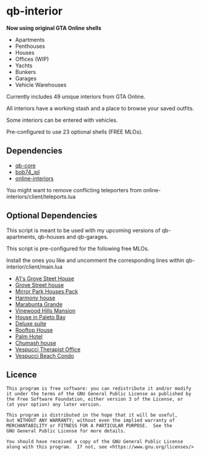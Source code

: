 # qb-interior

**Now using original GTA Online shells**

- Apartments
- Penthouses
- Houses
- Offices (WIP)
- Yachts
- Bunkers
- Garages
- Vehicle Warehouses

Currently includes 49 unique interiors from GTA Online.

All interiors have a working stash and a place to browse your saved outfits.

Some interiors can be entered with vehicles.

Pre-configured to use 23 optional shells (FREE MLOs).

## Dependencies

- [qb-core](https://github.com/qbcore-framework/qb-core)
- [bob74_ipl](https://github.com/Bob74/bob74_ipl)
- [online-interiors](https://github.com/cloudy-develop/online-interiors)

You might want to remove conflicting teleporters from online-interiors/client/teleports.lua

## Optional Dependencies
This script is meant to be used with my upcoming versions of qb-apartments, qb-houses and qb-garages.

This script is pre-configured for the following free MLOs.

Install the ones you like and uncomment the corresponding lines within qb-interior/client/main.lua
- [A1's Grove Steet House](https://www.gta5-mods.com/maps/mlo-a1-s-grove-steet-house-add-on-sp-fivem)
- [Grove Street house](https://forum.cfx.re/t/release-mlo-grove-street-house/1363799)
- [Mirror Park Houses Pack](https://forum.cfx.re/t/release-free-mlo-mirror-park-houses-pack/2347394)
- [Harmony house](https://forum.cfx.re/t/mlo-free-harmony-house/4826686)
- [Marabunta Grande](https://www.gta5-mods.com/maps/mlo-marabunta-grande-fivem-sp)
- [Vinewood Hills Mansion](https://forum.cfx.re/t/release-free-mlo-vinewood-hills-mansion/2346446)
- [House in Paleto Bay](https://forum.cfx.re/t/free-mlo-house-in-paleto-bay/4957970)
- [Deluxe suite](https://gidoxy.tebex.io/package/5510149)
- [Rooftop House](https://www.gta5-mods.com/maps/mlo-rooftop-eclipse-tower)
- [Palm Hotel](https://forum.cfx.re/t/free-mlo-palm-hotel-1/5133609)
- [Chumash house](https://forum.cfx.re/t/free-mlo-chumash-house/5074430)
- [Vespucci Therapist Office](https://forum.cfx.re/t/mlo-interior-vespucci-therapist-office-free/4813982)
- [Vespucci Beach Condo](https://www.gta5-mods.com/maps/mlo-vespucci-beach-condo)

## Licence
    This program is free software: you can redistribute it and/or modify
    it under the terms of the GNU General Public License as published by
    the Free Software Foundation, either version 3 of the License, or
    (at your option) any later version.

    This program is distributed in the hope that it will be useful,
    but WITHOUT ANY WARRANTY; without even the implied warranty of
    MERCHANTABILITY or FITNESS FOR A PARTICULAR PURPOSE.  See the
    GNU General Public License for more details.

    You should have received a copy of the GNU General Public License
    along with this program.  If not, see <https://www.gnu.org/licenses/>
